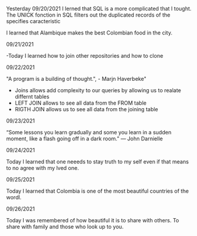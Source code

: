Yesterday 09/20/2021
 I lerned that SQL is a more complicated that I tought. 
 The UNICK fonction in SQL filters out the duplicated records of the specifies caracteristic 
 
 I learned that Alambique makes the best Colombian food in the city.

09/21/2021

-Today I learned how to join other repositories and how to clone 

09/22/2021

"A program is a building of thought.", - Marjn Haverbeke"

- Joins allows add complexity to our queries by allowing us to realate differnt tables
- LEFT JOIN allows to see all data from the FROM table
- RIGTH JOIN allows us to see all data from the joining table

09/23/2021

“Some lessons you learn gradually and some you learn in a sudden moment, like a flash going off in a dark room.”
 ―  John Darnielle

  09/24/2021

Today I learned that one neeeds to stay truth to my self even if that means to no agree with my lved one.

09/25/2021

Today I learned that Colombia is one of the most beautiful countries of the wordl.

09/26/2021

Today I was remembered of how beautiful it is to share with others. To share with family and those who look up to you. 


